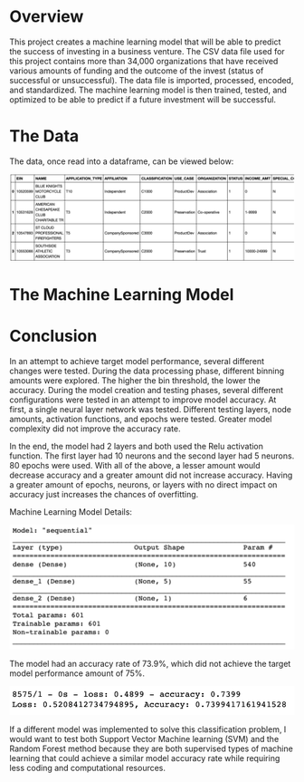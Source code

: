 # Overview

This project creates a machine learning model that will be able to predict the success of investing in a business venture. The CSV data file used for this project contains more than 34,000 organizations that have received various amounts of funding and the outcome of the invest (status of successful or unsuccessful). The data file is imported, processed, encoded, and standardized. The machine learning model is then trained, tested, and optimized to be able to predict if a future investment will be successful.

# The Data

The data, once read into a dataframe, can be viewed below:

![Data](https://github.com/Waking-Dreamer/Deep_Learning_Funding_Orginizations/blob/master/Images/Data.png)

# The Machine Learning Model



# Conclusion

In an attempt to achieve target model performance, several different changes were tested. During the data processing phase, different binning amounts were explored. The higher the bin threshold, the lower the accuracy. During the model creation and testing phases, several different configurations were tested in an attempt to improve model accuracy. At first, a single neural layer network was tested. Different testing layers, node amounts, activation functions, and epochs were tested. Greater model complexity did not improve the accuracy rate. 

In the end, the model had 2 layers and both used the Relu activation function. The first layer had 10 neurons and the second layer had 5 neurons. 80 epochs were used. With all of the above, a lesser amount would decrease accuracy and a greater amount did not increase accuracy. Having a greater amount of epochs, neurons, or layers with no direct impact on accuracy just increases the chances of overfitting. 

Machine Learning Model Details:

![Machine_Learning_Model](https://github.com/Waking-Dreamer/Deep_Learning_Funding_Orginizations/blob/master/Images/Machine_Learning_Model.png)

The model had an accuracy rate of 73.9%, which did not achieve the target model performance amount of 75%. 

![Model_Accuracy](https://github.com/Waking-Dreamer/Deep_Learning_Funding_Orginizations/blob/master/Images/Model_Accuracy.png)

If a different model was implemented to solve this classification problem, I would want to test both Support Vector Machine learning (SVM) and the Random Forest method because they are both supervised types of machine learning that could achieve a similar model accuracy rate while requiring less coding and computational resources.
